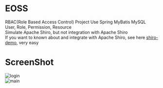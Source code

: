 # EOSS
RBAC(Role Based Access Control) Project Use Spring MyBatis MySQL  
User, Role, Permission, Resource  
Simulate Apache Shiro, but not integration with Apache Shiro  
If you want to known about and integrate with Apache Shiro, see here [shiro-demo](https://github.com/jelly-liu/shiro-demo "shiro-demo"), very easy  

# ScreenShot  
![login](https://github.com/jelly-liu/EOSS/blob/master/screen_shot_login.png "login")  
![main](https://github.com/jelly-liu/EOSS/blob/master/screen_shot_main.png "main")  
